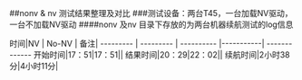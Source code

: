 ##nonv & nv 测试结果整理及对比
###测试设备：两台T45，一台加载NV驱动，一台不加载NV驱动
####nonv 及nv 目录下存放的为两台机器续航测试的log信息

时间|NV | No-NV | 备注|
--------- | --------- | ---------- |-----------| -------------
 开始时间|17：51|17：51||
 结果时间|20：29|22：02||
 续航时间|2小时38分|4小时11分|









